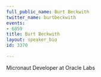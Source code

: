 ```yaml
---
full_public_name: Burt Beckwith
twitter_name: burtbeckwith
events:
- 6859
title: Burt Beckwith
layout: speaker_bio
id: 3370

---
```

Micronaut Developer at Oracle Labs